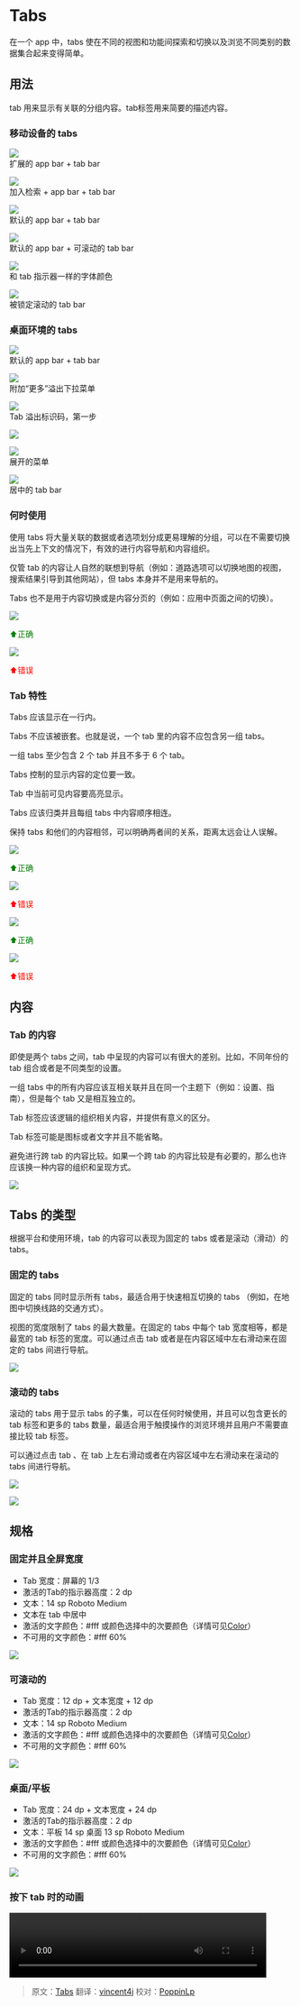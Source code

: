 # Tabs

在一个 app 中，tabs 使在不同的视图和功能间探索和切换以及浏览不同类别的数据集合起来变得简单。

## 用法

tab 用来显示有关联的分组内容。tab标签用来简要的描述内容。

### 移动设备的 tabs

![](../images/components-tabs-usage-tabs-spec-02_large_mdpi.png)  
扩展的 app bar + tab bar  

![](../images/components-tabs-usage-tabs-spec-03_large_mdpi.png)  
加入检索 + app bar + tab bar

![](../images/components-tabs-usage-tabs-spec-06_large_mdpi.png)  
默认的 app bar + tab bar  

![](../images/components-tabs-usage-tabs-spec-08_large_mdpi.png)  
默认的 app bar + 可滚动的 tab bar

![](../images/components-tabs-usage-tabs-spec-07_large_mdpi.png)  
和 tab 指示器一样的字体颜色

![](../images/components-tabs-usage-tabs-spec-17_large_mdpi.png)  
被锁定滚动的 tab bar 

### 桌面环境的 tabs

![](../images/components-tabs-usage-tabs-spec-09_large_mdpi.png)  
默认的 app bar + tab bar

![](../images/components-tabs-usage-tabs-spec-15_large_mdpi.png)  
附加“更多”溢出下拉菜单

![](../images/components-tabs-usage-tabs-spec-12_large_mdpi.png)  
Tab 溢出标识码，第一步

![](../images/components-tabs-usage-tabs-spec-13_large_mdpi.png)  

![](../images/components-tabs-usage-tabs-spec-16_large_mdpi.png)  
展开的菜单

![](../images/components-tabs-usage-tabs-spec-14_large_mdpi.png)  
居中的 tab bar

### 何时使用

使用 tabs 将大量关联的数据或者选项划分成更易理解的分组，可以在不需要切换出当先上下文的情况下，有效的进行内容导航和内容组织。

仅管 tab 的内容让人自然的联想到导航（例如：道路选项可以切换地图的视图，搜索结果引导到其他网站），但 tabs 本身并不是用来导航的。

Tabs 也不是用于内容切换或是内容分页的（例如：应用中页面之间的切换）。

![](../images/components-tabs-usage-tabs_do_10_large_mdpi.png)  

<p> <font color="green">⬆️正确</font></p>

![](../images/components-tabs-usage-tabs_dont_10_large_mdpi.png)  

<p> <font color="red">⬆️错误</font></p>

### Tab 特性

Tabs 应该显示在一行内。

Tabs 不应该被嵌套。也就是说，一个 tab 里的内容不应包含另一组 tabs。

一组 tabs 至少包含 2 个 tab 并且不多于 6 个 tab。

Tabs 控制的显示内容的定位要一致。

Tab 中当前可见内容要高亮显示。

Tabs 应该归类并且每组 tabs 中内容顺序相连。

保持 tabs 和他们的内容相邻，可以明确两者间的关系，距离太远会让人误解。

![](../images/components-tabs-usage-tabs_do_06_large_mdpi.png)  

<p> <font color="green">⬆️正确</font></p>

![](../images/components-tabs-usage-tabs_dont_06_large_mdpi.png)  

<p> <font color="red">⬆️错误</font></p>

![](../images/components-tabs-usage-tabs_do_08_large_mdpi.png)  

<p> <font color="green">⬆️正确</font></p>

![](../images/components-tabs-usage-tabs_dont_08_large_mdpi.png)  

<p> <font color="red">⬆️错误</font></p>


## 内容

### Tab 的内容

即使是两个 tabs 之间，tab 中呈现的内容可以有很大的差别。比如，不同年份的 tab 组合或者是不同类型的设置。

一组 tabs 中的所有内容应该互相关联并且在同一个主题下（例如：设置、指南），但是每个 tab 又是相互独立的。

Tab 标签应该逻辑的组织相关内容，并提供有意义的区分。

Tab 标签可能是图标或者文字并且不能省略。

避免进行跨 tab 的内容比较。如果一个跨 tab 的内容比较是有必要的，那么也许应该换一种内容的组织和呈现方式。

![](../images/components-tabs-content-tabs_15_large_mdpi.png)

## Tabs 的类型

根据平台和使用环境，tab 的内容可以表现为固定的 tabs 或者是滚动（滑动）的 tabs。

### 固定的 tabs

固定的 tabs 同时显示所有 tabs，最适合用于快速相互切换的 tabs （例如，在地图中切换线路的交通方式）。

视图的宽度限制了 tabs 的最大数量。在固定的 tabs 中每个 tab  宽度相等，都是最宽的 tab 标签的宽度。可以通过点击 tab 或者是在内容区域中左右滑动来在固定的 tabs 间进行导航。

![](../images/components-tabs-typesoftabs-tabs-spec-06_large_mdpi.png)

### 滚动的 tabs

滚动的 tabs 用于显示 tabs 的子集，可以在任何时候使用，并且可以包含更长的 tab 标签和更多的 tabs 数量，最适合用于触摸操作的浏览环境并且用户不需要直接比较 tab 标签。
 
可以通过点击 tab 、在 tab 上左右滑动或者在内容区域中左右滑动来在滚动的 tabs 间进行导航。

![](../images/components-tabs-usage-tabs-spec-12_large_mdpi.png)

![](../images/components-tabs-usage-tabs-spec-13_large_mdpi.png)

## 规格

### 固定并且全屏宽度

- Tab 宽度：屏幕的 1/3
- 激活的Tab的指示器高度：2 dp
- 文本：14 sp Roboto Medium
- 文本在 tab 中居中
- 激活的文字颜色：#fff 或颜色选择中的次要颜色（详情可见[Color](http://design.1sters.com/material_design/style/color.html)）
- 不可用的文字颜色：#fff 60%

![](../images/components-tabs-typesoftabs-tabs-spec-04_large_mdpi.png)

### 可滚动的

- Tab 宽度：12 dp + 文本宽度 + 12 dp
- 激活的Tab的指示器高度：2 dp
- 文本：14 sp Roboto Medium
- 激活的文字颜色：#fff 或颜色选择中的次要颜色（详情可见[Color](http://design.1sters.com/material_design/style/color.html)）
- 不可用的文字颜色：#fff 60%

![](../images/components-tabs-typesoftabs-tabs-spec-05_large_mdpi.png)

### 桌面/平板

- Tab 宽度：24 dp + 文本宽度 + 24 dp
- 激活的Tab的指示器高度：2 dp
- 文本：平板 14 sp 桌面 13 sp Roboto Medium
- 激活的文字颜色：#fff 或颜色选择中的次要颜色（详情可见[Color](http://design.1sters.com/material_design/style/color.html)）
- 不可用的文字颜色：#fff 60%

![](../images/components-tabs-typesoftabs-tabs-spec-10_large_mdpi.png)

### 按下 tab 时的动画

<video crossorigin="anonymous" loop controls width="456" height="115">
<source src="http://materialdesign.qiniudn.com/videos/components-tabs-spec-tabtouch-example_large_xhdpi.webm" type="video/webm">
</video>

> 原文：[Tabs](http://www.google.com/design/spec/components/tabs.html)  翻译：[vincent4j](https://github.com/vincent4j)  校对：[PoppinLp](https://github.com/poppinlp)
